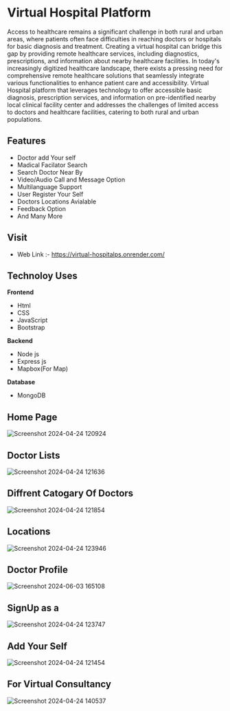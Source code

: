 # Virtual Hospital Platform

Access to healthcare remains a significant challenge in both rural and urban areas, where patients often face difficulties in reaching doctors or hospitals for basic diagnosis and treatment.
Creating a virtual hospital can bridge this gap by providing remote healthcare services, including diagnostics, prescriptions, and information about nearby healthcare facilities.
In today's increasingly digitized healthcare landscape, there exists a pressing need for comprehensive remote healthcare solutions that seamlessly integrate various functionalities to enhance patient care and accessibility. 
Virtual Hospital platform that leverages technology to offer accessible basic diagnosis, prescription services, and information on pre-identified nearby local clinical facility center and addresses the challenges of limited access to doctors and healthcare facilities, catering to both rural and urban populations.

## Features
* Doctor add Your self
* Madical Facilator Search
* Search Doctor Near By
* Video/Audio Call and Message Option
* Multilanguage Support
* User Register Your Self
* Doctors Locations Avialable
* Feedback Option
* And Many More

## Visit
- Web Link :- https://virtual-hospitalps.onrender.com/

## Technoloy Uses
**Frontend**
  - Html
  - CSS
  - JavaScript
  - Bootstrap

**Backend**
  - Node js
  - Express js
  - Mapbox(For Map)
    
**Database**
  - MongoDB

 ## Home Page
 ![Screenshot 2024-04-24 120924](https://github.com/pritam1101/virtual-Hospital/assets/159442297/064d1b4c-ff8b-48fc-9358-e049c3a6e7d3)

 ## Doctor Lists
![Screenshot 2024-04-24 121636](https://github.com/pritam1101/virtual-Hospital/assets/159442297/d63ef786-365a-4bb3-a922-3d9118299db0)

## Diffrent Catogary Of Doctors
![Screenshot 2024-04-24 121854](https://github.com/pritam1101/virtual-Hospital/assets/159442297/9520f05d-633a-49d9-89da-d122d491d162)

## Locations
![Screenshot 2024-04-24 123946](https://github.com/pritam1101/virtual-Hospital/assets/159442297/4f842162-eb96-447f-bdf3-cf7d5af9d28d)

## Doctor Profile
![Screenshot 2024-06-03 165108](https://github.com/pritam1101/virtual-Hospital/assets/159442297/1dcf04bc-869b-448c-bb5e-a860381ff4b3)

## SignUp as a
![Screenshot 2024-04-24 123747](https://github.com/pritam1101/virtual-Hospital/assets/159442297/1edfadfd-08b4-42af-860b-807f4ef890c5)

## Add Your Self
![Screenshot 2024-04-24 121454](https://github.com/pritam1101/virtual-Hospital/assets/159442297/43291bb3-6c0f-4a47-9e4e-a8a5e844560f)

## For Virtual Consultancy
![Screenshot 2024-04-24 140537](https://github.com/pritam1101/virtual-Hospital/assets/159442297/a8aeddf2-aabf-43bc-abaf-27f52366940c)



